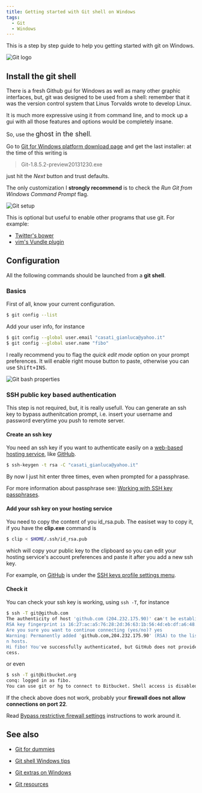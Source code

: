 ```yaml
---
title: Getting started with Git shell on Windows
tags:
  - Git
  - Windows
---
```



This is a step by step guide to help you getting started with git on Windows.

![Git logo][1]

## Install the git shell

There is a fresh Github gui for Windows as well as many other graphic interfaces, but, git was designed to be used from a shell: remember that it was the version control system that Linus Torvalds wrote to develop Linux.

It is much more expressive using it from command line, and to mock up a gui with all those features and options would be completely insane.

So, use the <span style="font-size: large;">ghost in the shell</span>.

Go to [Git for Windows platform download page](http://git-scm.com/download/win) and get the last installer: at the time of this writing is

> Git-1.8.5.2-preview20131230.exe

just hit the *Next* button and trust defaults.

The only customization I **strongly recommend** is to check the *Run Git from Windows Command Prompt* flag.

![Git setup][2]

 This is optional but useful to enable other programs that use git. For example:

* [Twitter's bower](http://bower.io/)
* [vim's Vundle plugin](https://github.com/gmarik/vundle)

## Configuration

<div class="alert alert-warning">All the following commands should be launched from a <strong>git shell</strong>.</div>

### Basics

First of all, know your current configuration.

```bash
$ git config --list
```

Add your user info, for instance

```bash
$ git config --global user.email "casati_gianluca@yahoo.it"
$ git config --global user.name "fibo"
```

I really recommend you to flag the *quick edit mode* option on your prompt preferences. It will enable right mouse button to paste, otherwise you can use <kbd>Shift+INS</kbd>.  

![Git bash properties][3]

### SSH public key based authentication


This step is not required, but, it is really usefull. You can generate an ssh key to bypass authenitcation prompt, i.e. insert your username and password everytime you push to remote server.

#### Create an ssh key


You need an ssh key if you want to authenticate easily on a [web-based hosting service](http://en.wikipedia.org/wiki/Shared_web_hosting_service), like [GitHub][4].

```bash
$ ssh-keygen -t rsa -C "casati_gianluca@yahoo.it"
```

By now I just hit enter three times, even when prompted for a passphrase. 

For more information about passphrase see: [Working with SSH key passphrases](https://help.github.com/articles/working-with-ssh-key-passphrases).

#### Add your ssh key on your hosting service

You need to copy the content of you id_rsa.pub. The easiset way to copy it, if you have the **clip.exe** command is

```bash
$ clip < $HOME/.ssh/id_rsa.pub
```

which will copy your public key to the clipboard so you can edit your hosting service's account preferences and paste it after you add a new ssh key.

For example, on [GitHub][5] is under the [SSH keys profile settings menu](https://github.com/settings/ssh). 

#### Check it

You can check your ssh key is working, using `ssh -T`, for instance

```bash
$ ssh -T git@github.com
The authenticity of host 'github.com (204.232.175.90)' can't be established.
RSA key fingerprint is 16:27:ac:a5:76:28:2d:36:63:1b:56:4d:eb:df:a6:48.
Are you sure you want to continue connecting (yes/no)? yes
Warning: Permanently added 'github.com,204.232.175.90' (RSA) to the list of know
n hosts.
Hi fibo! You've successfully authenticated, but GitHub does not provide shell ac
cess.
```

or even 

```bash
$ ssh -T git@bitbucket.org
conq: logged in as fibo.
You can use git or hg to connect to Bitbucket. Shell access is disabled.
```

<div class="alert alert-warning">If the check above does not work, probably your <strong>firewall does not allow connections on  port 22</strong>.</div>
 
Read [Bypass restrictive firewall settings](http://blog.g14n.info/2014/02/git-shell-windows-tips.html#bypass-restrictive-firewall-settings) instructions to work around it.

## See also

* [Git for dummies](http://blog.g14n.info/2014/01/git-for-dummies.html)
* [Git shell Windows tips](http://blog.g14n.info/2014/02/git-shell-windows-tips.html)
* [Git extras on Windows](http://blog.g14n.info/2014/02/git-extras-on-windows.html)
* [Git resources](http://blog.g14n.info/2014/03/git-resources.html)



  [1]: http://git-scm.com/images/logo@2x.png
  [2]: https://lh6.googleusercontent.com/_O0nduo4l74xVtUf_0kvwdo1x5S5LKUIUPkJrJIuxJ8=s0 "Git setup"
  [3]: https://lh6.googleusercontent.com/0CCA8zW8bPiL4238EDEpIfLvxQGKlW50zumiH7YxFKQ=s0 "Git bash properties"
  [4]: https://github.com/
  [5]: https://github.com/

